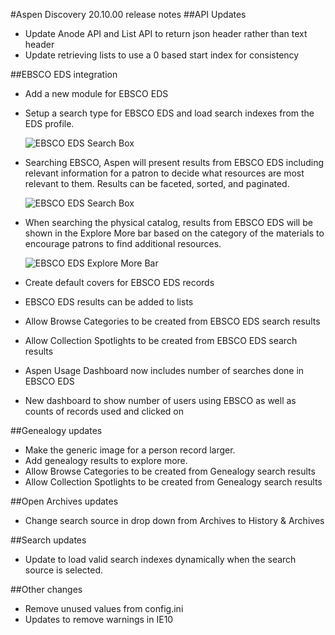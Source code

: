 #Aspen Discovery 20.10.00 release notes
##API Updates
- Update Anode API and List API to return json header rather than text header
- Update retrieving lists to use a 0 based start index for consistency

##EBSCO EDS integration
- Add a new module for EBSCO EDS 
- Setup a search type for EBSCO EDS and load search indexes from the EDS profile. 

  ![EBSCO EDS Search Box](/release_notes/images/20_11_00_EBSCO_EDS_Search.png)
- Searching EBSCO, Aspen will present results from EBSCO EDS including relevant information for a patron to decide what resources are most relevant to them.  Results can be faceted, sorted, and paginated. 

  ![EBSCO EDS Search Box](/release_notes/images/20_11_00_EBSCO_EDS_Search.png)   
- When searching the physical catalog, results from EBSCO EDS will be shown in the Explore More bar based on the category of the materials to encourage patrons to find additional resources.

  ![EBSCO EDS Explore More Bar](/release_notes/images/20_11_00_EBSCO_Explore_more.png)
- Create default covers for EBSCO EDS records
- EBSCO EDS results can be added to lists
- Allow Browse Categories to be created from EBSCO EDS search results
- Allow Collection Spotlights to be created from EBSCO EDS search results
- Aspen Usage Dashboard now includes number of searches done in EBSCO EDS
- New dashboard to show number of users using EBSCO as well as counts of records used and clicked on 
  
##Genealogy updates
- Make the generic image for a person record larger.
- Add genealogy results to explore more. 
- Allow Browse Categories to be created from Genealogy search results
- Allow Collection Spotlights to be created from Genealogy search results

##Open Archives updates
- Change search source in drop down from Archives to History & Archives

##Search updates
- Update to load valid search indexes dynamically when the search source is selected.

##Other changes
- Remove unused values from config.ini
- Updates to remove warnings in IE10